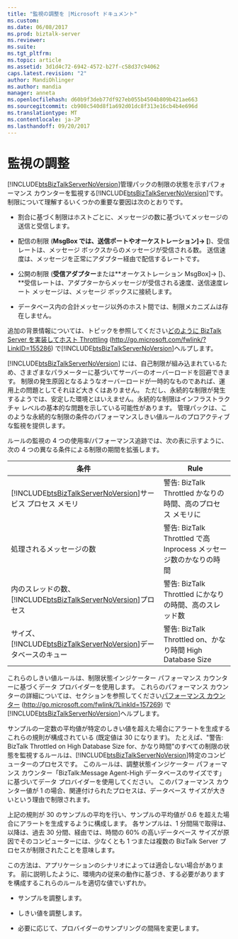 ```yaml
---
title: "監視の調整を |Microsoft ドキュメント"
ms.custom: 
ms.date: 06/08/2017
ms.prod: biztalk-server
ms.reviewer: 
ms.suite: 
ms.tgt_pltfrm: 
ms.topic: article
ms.assetid: 3d1d4c72-6942-4572-b27f-c58d37c94062
caps.latest.revision: "2"
author: MandiOhlinger
ms.author: mandia
manager: anneta
ms.openlocfilehash: d60b9f3deb77df927eb055b4504b809b421ae663
ms.sourcegitcommit: cb908c540d8f1a692d01dc8f313e16cb4b4e696d
ms.translationtype: MT
ms.contentlocale: ja-JP
ms.lasthandoff: 09/20/2017
---
```

# <a name="monitoring-for-throttling"></a>監視の調整
[!INCLUDE[btsBizTalkServerNoVersion](../includes/btsbiztalkservernoversion-md.md)]管理パックの制限の状態を示すパフォーマンス カウンターを監視する[!INCLUDE[btsBizTalkServerNoVersion](../includes/btsbiztalkservernoversion-md.md)]です。 制限について理解するいくつかの重要な要因は次のとおりです。  
  
-   割合に基づく制限はホストごとに、メッセージの数に基づいてメッセージの送信と受信します。  
  
-   配信の制限 (**MsgBox では、送信ポートやオーケストレーション]-> [**)、受信レートは、メッセージ ボックスからのメッセージが受信される数。 送信速度は、メッセージを正常にアダプター経由で配信するレートです。  
  
-   公開の制限 (**受信アダプター**または**オーケストレーション MsgBox]-> [)、**受信レートは、アダプターからメッセージが受信される速度、送信速度レート メッセージは、メッセージ ボックスに接続します。  
  
-   データベース内の合計メッセージ以外のホスト間では、制限メカニズムは存在しません。  
  
 追加の背景情報については、トピックを参照してください[どのように BizTalk Server を実装してホスト Throttling](http://go.microsoft.com/fwlink/?LinkID=155286) (http://go.microsoft.com/fwlink/?LinkID=155286) で[!INCLUDE[btsBizTalkServerNoVersion](../includes/btsbiztalkservernoversion-md.md)]ヘルプします。  
  
 [!INCLUDE[btsBizTalkServerNoVersion](../includes/btsbiztalkservernoversion-md.md)] には、自己制限が組み込まれているため、さまざまなパラメーターに基づいてサーバーのオーバーロードを回避できます。 制限の発生原因となるようなオーバーロードが一時的なものであれば、運用上の問題としてそれほど大きくはありません。 ただし、永続的な制限が発生するようでは、安定した環境とはいえません。永続的な制限はインフラストラクチャ レベルの基本的な問題を示している可能性があります。 管理パックは、このような永続的な制限の条件のパフォーマンスしきい値ルールのプロアクティブな監視を提供します。  
  
 ルールの監視の 4 つの使用率/パフォーマンス追跡では、次の表に示すように、次の 4 つの異なる条件による制限の期間を拡張します。  
  
|条件|Rule|  
|---------------|----------|  
|[!INCLUDE[btsBizTalkServerNoVersion](../includes/btsbiztalkservernoversion-md.md)]サービス プロセス メモリ|警告: BizTalk Throttled かなりの時間、高のプロセス メモリに|  
|処理されるメッセージの数|警告: BizTalk Throttled で高 Inprocess メッセージ数のかなりの時間|  
|内のスレッドの数、[!INCLUDE[btsBizTalkServerNoVersion](../includes/btsbiztalkservernoversion-md.md)]プロセス|警告: BizTalk Throttled にかなりの時間、高のスレッド数|  
|サイズ、[!INCLUDE[btsBizTalkServerNoVersion](../includes/btsbiztalkservernoversion-md.md)]データベースのキュー|警告: BizTalk Throttled on、かなり時間 High Database Size|  
  
 これらのしきい値ルールは、制限状態インジケーター パフォーマンス カウンターに基づくデータ プロバイダーを使用します。 これらのパフォーマンス カウンターの詳細については、セクションを参照してください[パフォーマンス カウンター](http://go.microsoft.com/fwlink/?LinkId=157269) (http://go.microsoft.com/fwlink/?LinkId=157269) で[!INCLUDE[btsBizTalkServerNoVersion](../includes/btsbiztalkservernoversion-md.md)]ヘルプします。  
  
 サンプルの一定数の平均値が特定のしきい値を超えた場合にアラートを生成するこれらの規則が構成されている (既定値は 30 になります)。 たとえば、"警告: BizTalk Throttled on High Database Size for、かなり時間"のすべての制限の状態を監視するルールは、[!INCLUDE[btsBizTalkServerNoVersion](../includes/btsbiztalkservernoversion-md.md)]特定のコンピューターのプロセスです。 このルールは、調整状態インジケーター パフォーマンス カウンター「BizTalk:Message Agent-High データベースのサイズです」に基づいてデータ プロバイダーを使用してください。 このパフォーマンス カウンター値が 1 の場合、関連付けられたプロセスは、データベース サイズが大きいという理由で制限されます。  
  
 上記の規則が 30 のサンプルの平均を行い、サンプルの平均値が 0.6 を超えた場合にアラートを生成するように構成します。 各サンプルは、1 分間隔で取得は、以降は、過去 30 分間、経由では、時間の 60% の高いデータベース サイズが原因でそのコンピューターには、少なくとも 1 つまたは複数の BizTalk Server プロセスが制限されたことを意味します。  
  
 この方法は、アプリケーションのシナリオによっては適合しない場合があります。 前に説明したように、環境内の従来の動作に基づき、する必要がありますを構成するこれらのルールを適切な値でいずれか。  
  
-   サンプルを調整します。  
  
-   しきい値を調整します。  
  
-   必要に応じて、プロバイダーのサンプリングの間隔を変更します。